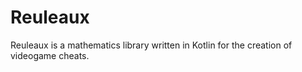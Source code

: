 # Reuleaux

Reuleaux is a mathematics library written in Kotlin for the creation of videogame cheats.

